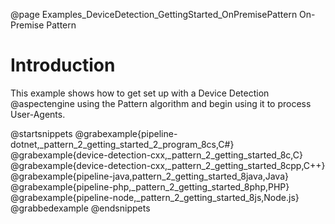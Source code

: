 @page Examples_DeviceDetection_GettingStarted_OnPremisePattern On-Premise Pattern

# Introduction

This example shows how to get set up with a Device Detection @aspectengine using the Pattern algorithm
and begin using it to process User-Agents.

@startsnippets
@grabexample{pipeline-dotnet,_pattern_2_getting_started_2_program_8cs,C#}
@grabexample{device-detection-cxx,_pattern_2_getting_started_8c,C}
@grabexample{device-detection-cxx,_pattern_2_getting_started_8cpp,C++}
@grabexample{pipeline-java,pattern_2_getting_started_8java,Java}
@grabexample{pipeline-php,_pattern_2_getting_started_8php,PHP}
@grabexample{pipeline-node,_pattern_2_getting_started_8js,Node.js}
@grabbedexample
@endsnippets
